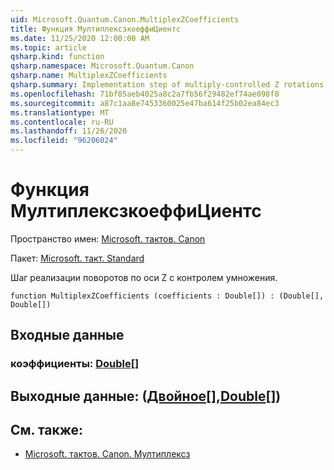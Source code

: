 ```yaml
---
uid: Microsoft.Quantum.Canon.MultiplexZCoefficients
title: Функция МултиплексзкоеффиЦиентс
ms.date: 11/25/2020 12:00:00 AM
ms.topic: article
qsharp.kind: function
qsharp.namespace: Microsoft.Quantum.Canon
qsharp.name: MultiplexZCoefficients
qsharp.summary: Implementation step of multiply-controlled Z rotations.
ms.openlocfilehash: 71bf85aeb4025a8c2a7fb56f29482ef74ae098f8
ms.sourcegitcommit: a87c1aa8e7453360025e47ba614f25b02ea84ec3
ms.translationtype: MT
ms.contentlocale: ru-RU
ms.lasthandoff: 11/26/2020
ms.locfileid: "96206024"
---
```

# <a name="multiplexzcoefficients-function"></a>Функция МултиплексзкоеффиЦиентс

Пространство имен: [Microsoft. тактов. Canon](xref:Microsoft.Quantum.Canon)

Пакет: [Microsoft. такт. Standard](https://nuget.org/packages/Microsoft.Quantum.Standard)


Шаг реализации поворотов по оси Z с контролем умножения.

```qsharp
function MultiplexZCoefficients (coefficients : Double[]) : (Double[], Double[])
```


## <a name="input"></a>Входные данные

### <a name="coefficients--double"></a>коэффициенты: [Double](xref:microsoft.quantum.lang-ref.double)[]





## <a name="output--doubledouble"></a>Выходные данные: ([Двойное](xref:microsoft.quantum.lang-ref.double)[],[Double](xref:microsoft.quantum.lang-ref.double)[])



## <a name="see-also"></a>См. также:

- [Microsoft. тактов. Canon. Мултиплексз](xref:Microsoft.Quantum.Canon.MultiplexZ)